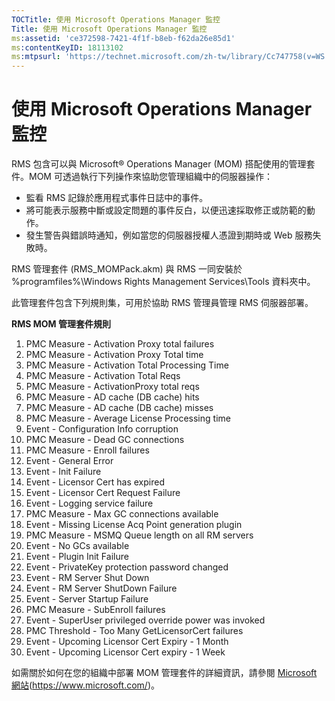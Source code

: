 ```yaml
---
TOCTitle: 使用 Microsoft Operations Manager 監控
Title: 使用 Microsoft Operations Manager 監控
ms:assetid: 'ce372598-7421-4f1f-b8eb-f62da26e85d1'
ms:contentKeyID: 18113102
ms:mtpsurl: 'https://technet.microsoft.com/zh-tw/library/Cc747758(v=WS.10)'
---
```


使用 Microsoft Operations Manager 監控
======================================

RMS 包含可以與 Microsoft® Operations Manager (MOM) 搭配使用的管理套件。MOM 可透過執行下列操作來協助您管理組織中的伺服器操作：

-   監看 RMS 記錄於應用程式事件日誌中的事件。
-   將可能表示服務中斷或設定問題的事件反白，以便迅速採取修正或防範的動作。
-   發生警告與錯誤時通知，例如當您的伺服器授權人憑證到期時或 Web 服務失敗時。

RMS 管理套件 (RMS\_MOMPack.akm) 與 RMS 一同安裝於 %programfiles%\\Windows Rights Management Services\\Tools 資料夾中。

此管理套件包含下列規則集，可用於協助 RMS 管理員管理 RMS 伺服器部署。

**RMS MOM 管理套件規則**

1.  PMC Measure - Activation Proxy total failures
2.  PMC Measure - Activation Proxy Total time
3.  PMC Measure - Activation Total Processing Time
4.  PMC Measure - Activation Total Reqs
5.  PMC Measure - ActivationProxy total reqs
6.  PMC Measure - AD cache (DB cache) hits
7.  PMC Measure - AD cache (DB cache) misses
8.  PMC Measure - Average License Processing time
9.  Event - Configuration Info corruption
10. PMC Measure - Dead GC connections
11. PMC Measure - Enroll failures
12. Event - General Error
13. Event - Init Failure
14. Event - Licensor Cert has expired
15. Event - Licensor Cert Request Failure
16. Event - Logging service failure
17. PMC Measure - Max GC connections available
18. Event - Missing License Acq Point generation plugin
19. PMC Measure - MSMQ Queue length on all RM servers
20. Event - No GCs available
21. Event - Plugin Init Failure
22. Event - PrivateKey protection password changed
23. Event - RM Server Shut Down
24. Event - RM Server ShutDown Failure
25. Event - Server Startup Failure
26. PMC Measure - SubEnroll failures
27. Event - SuperUser privileged override power was invoked
28. PMC Threshold - Too Many GetLicensorCert failures
29. Event - Upcoming Licensor Cert Expiry - 1 Month
30. Event - Upcoming Licensor Cert expiry - 1 Week

如需關於如何在您的組織中部署 MOM 管理套件的詳細資訊，請參閱 [Microsoft 網站](https://www.microsoft.com/)(https://www.microsoft.com/)。

